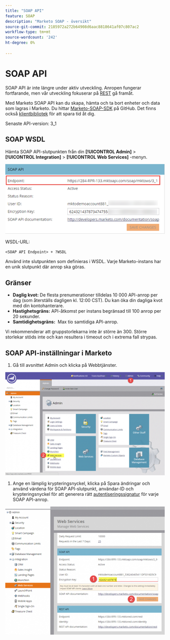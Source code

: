 ```yaml
---
title: "SOAP API"
feature: SOAP
description: "Marketo SOAP - översikt"
source-git-commit: 2185972a272b64908d6aac8818641af07c807ac2
workflow-type: tm+mt
source-wordcount: '242'
ht-degree: 0%

---
```



# SOAP API

SOAP API är inte längre under aktiv utveckling. Anropen fungerar fortfarande, men vår utveckling fokuserar på [REST](https://developer.adobe.com/marketo-apis/) gå framåt.

Med Marketo SOAP API kan du skapa, hämta och ta bort enheter och data som lagras i Marketo. Du hittar [Marketo-SOAP-SDK](https://github.com/Marketo/SOAP-API-Java-Client) på GitHub. Det finns också [klientbibliotek](https://github.com/Marketo/Community-Supported-Client-Libraries) för att spara tid åt dig.

Senaste API-version: 3_1

## SOAP WSDL

Hämta SOAP API-slutpunkten från din **[!UICONTROL Admin]** > **[!UICONTROL Integration]** > **[!UICONTROL Web Services]** -menyn.

![SOAP-slutpunkt](assets/endpoint-soap.png)

WSDL-URL:

`<SOAP API Endpoint> + ?WSDL`

Använd inte slutpunkten som definieras i WSDL. Varje Marketo-instans har en unik slutpunkt där anrop ska göras.

## Gränser

- **Daglig kvot:** De flesta prenumerationer tilldelas 10 000 API-anrop per dag (som återställs dagligen kl. 12:00 CST). Du kan öka din dagliga kvot med din kontohanterare.
- **Hastighetsgräns:** API-åtkomst per instans begränsad till 100 anrop per 20 sekunder.
- **Samtidighetsgräns:**  Max tio samtidiga API-anrop.

Vi rekommenderar att gruppstorlekarna inte är större än 300. Större storlekar stöds inte och kan resultera i timeout och i extrema fall strypas.

## SOAP API-inställningar i Marketo

1. Gå till avsnittet Admin och klicka på Webbtjänster.

![admin-web-services2](assets/admin-web-services2.png)

1. Ange en lämplig krypteringsnyckel, klicka på Spara ändringar och använd värdena för SOAP API-slutpunkt, användar-ID och krypteringsnyckel för att generera rätt [autentiseringssignatur](authentication-signature.md) för varje SOAP API-anrop.

![admin-web-services3](assets/admin-web-services3.png)
